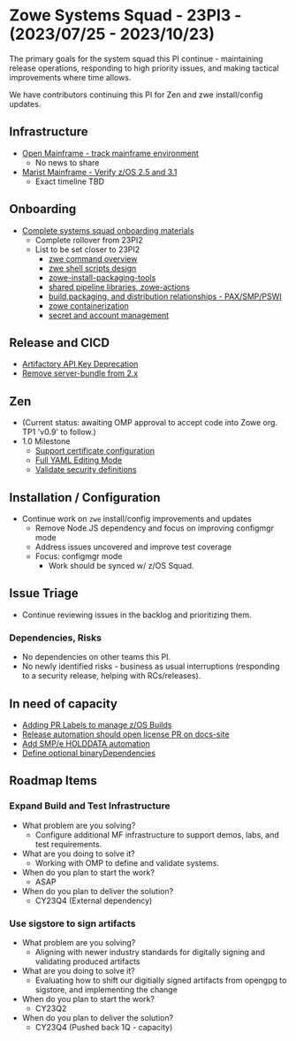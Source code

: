 # Zowe Systems Squad - 23PI3 - (2023/07/25 - 2023/10/23)

The primary goals for the system squad this PI continue - maintaining release operations, responding to high priority issues, and making tactical improvements where time allows.

We have contributors continuing this PI for Zen and zwe install/config updates.

## Infrastructure
- [Open Mainframe - track mainframe environment](https://github.com/zowe/zowe-install-packaging/issues/3241)
    * No news to share 
- [Marist Mainframe - Verify z/OS 2.5 and 3.1](https://github.com/zowe/zowe-install-packaging/issues/3396)
    * Exact timeline TBD

## Onboarding
- [Complete systems squad onboarding materials](https://github.com/zowe/zowe-install-packaging/issues/3234)
  * Complete rollover from 23PI2
  * List to be set closer to 23PI2
    * [zwe command overview](https://github.com/zowe/zowe-install-packaging/issues/3249)
    * [zwe shell scripts design](https://github.com/zowe/zowe-install-packaging/issues/3250)
    * [zowe-install-packaging-tools](https://github.com/zowe/zowe-install-packaging/issues/3253)
    * [shared pipeline libraries, zowe-actions](https://github.com/zowe/zowe-install-packaging/issues/3255)
    * [build,packaging, and distribution relationships - PAX/SMP/PSWI](https://github.com/zowe/zowe-install-packaging/issues/3256)
    * [zowe containerization](https://github.com/zowe/zowe-install-packaging/issues/3257)
    * [secret and account management](https://github.com/zowe/zowe-install-packaging/issues/3258)

## Release and CICD
- [Artifactory API Key Deprecation](https://github.com/zowe/zowe-install-packaging/issues/3229)
- [Remove server-bundle from 2.x](https://github.com/zowe/zowe-install-packaging/issues/3473)

## Zen
- (Current status: awaiting OMP approval to accept code into Zowe org. TP1 'v0.9' to follow.)
- 1.0 Milestone
  * [Support certificate configuration]()
  * [Full YAML Editing Mode]()
  * [Validate security definitions]()

## Installation / Configuration
- Continue work on `zwe` install/config improvements and updates
  * Remove Node.JS dependency and focus on improving configmgr mode
  * Address issues uncovered and improve test coverage
  * Focus: configmgr mode
    * Work should be synced w/ z/OS Squad.

## Issue Triage
- Continue reviewing issues in the backlog and prioritizing them.

### Dependencies, Risks
- No dependencies on other teams this PI. 
- No newly identified risks - business as usual interruptions (responding to a security release, helping with RCs/releases).

## In need of capacity
- [Adding PR Labels to manage z/OS Builds](https://github.com/zowe/zowe-install-packaging/issues/3123)
- [Release automation should open license PR on docs-site](https://github.com/zowe/zowe-install-packaging/issues/716)
- [Add SMP/e HOLDDATA automation](https://github.com/zowe/zowe-install-packaging/issues/3119)
- [Define optional binaryDependencies](https://github.com/zowe/zowe-install-packaging/issues/2940)

## Roadmap Items

### Expand Build and Test Infrastructure
- What problem are you solving? 
  * Configure additional MF infrastructure to support demos, labs, and test requirements.
- What are you doing to solve it?
  * Working with OMP to define and validate systems.
- When do you plan to start the work? 
  * ASAP
- When do you plan to deliver the solution? 
  * CY23Q4  (External dependency)
  
### Use sigstore to sign artifacts
- What problem are you solving? 
  * Aligning with newer industry standards for digitally signing and validating produced artifacts
- What are you doing to solve it?
  * Evaluating how to shift our digitially signed artifacts from opengpg to sigstore, and implementing the change
- When do you plan to start the work? 
  * CY23Q2
- When do you plan to deliver the solution? 
  * CY23Q4 (Pushed back 1Q - capacity)